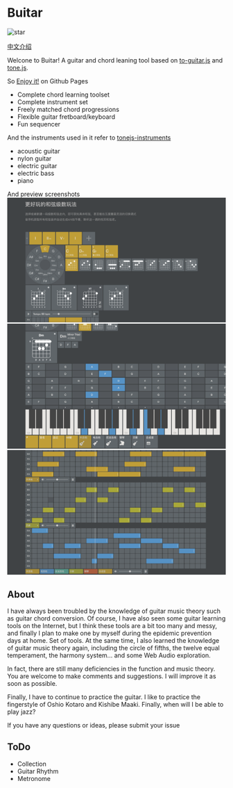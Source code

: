 # Buitar

![star](https://img.shields.io/github/stars/Barba828/buitar?style=social)

[中文介绍](./README_zh.md)

Welcone to Buitar! A guitar and chord leaning tool based on [to-guitar.js](https://github.com/Barba828/to-guitar) and [tone.js](https://github.com/Tonejs/Tone.js).

So [Enjoy it!](https://barba828.github.io/buitar/) on Github Pages

- Complete chord learning toolset
- Complete instrument set
- Freely matched chord progressions
- Flexible guitar fretboard/keyboard
- Fun sequencer

And the instruments used in it refer to [tonejs-instruments](https://github.com/nbrosowsky/tonejs-instruments)

- acoustic guitar
- nylon guitar
- electric guitar
- electric bass
- piano

And preview screenshots
![screen](./docs/assets/screen1.png)
![screen](./docs/assets/screen2.png)
![screen](./docs/assets/screen3.png)

## About

I have always been troubled by the knowledge of guitar music theory such as guitar chord conversion. Of course, I have also seen some guitar learning tools on the Internet, but I think these tools are a bit too many and messy, and finally I plan to make one by myself during the epidemic prevention days at home. Set of tools. At the same time, I also learned the knowledge of guitar music theory again, including the circle of fifths, the twelve equal temperament, the harmony system... and some Web Audio exploration.

In fact, there are still many deficiencies in the function and music theory. You are welcome to make comments and suggestions. I will improve it as soon as possible.

Finally, I have to continue to practice the guitar. I like to practice the fingerstyle of Oshio Kotaro and Kishibe Maaki. Finally, when will I be able to play jazz?

If you have any questions or ideas, please submit your issue

## ToDo

- Collection
- Guitar Rhythm
- Metronome
